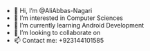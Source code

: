 - 👋 Hi, I’m @AliAbbas-Nagari
- 👀 I’m interested in Computer Sciences
- 🌱 I’m currently learning Android Development
- 💞️ I’m looking to collaborate on 
- 📫 Contact me: +923144101585

<!---
AliAbbas-Nagari/AliAbbas-Nagari is a ✨ special ✨ repository because its `README.md` (this file) appears on your GitHub profile.
You can click the Preview link to take a look at your changes.
--->
